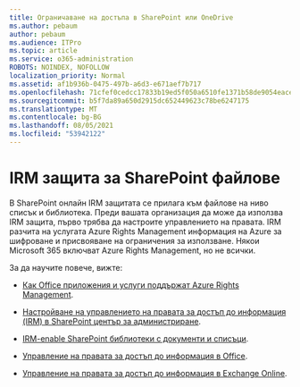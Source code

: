 ```yaml
---
title: Ограничаване на достъпа в SharePoint или OneDrive
ms.author: pebaum
author: pebaum
ms.audience: ITPro
ms.topic: article
ms.service: o365-administration
ROBOTS: NOINDEX, NOFOLLOW
localization_priority: Normal
ms.assetid: af1b936b-0475-497b-a6d3-e671aef7b717
ms.openlocfilehash: 71cfef0cedcc17833b19ed5f050a6510fe1371b58de9054eace2f29a46b3e06d
ms.sourcegitcommit: b5f7da89a650d2915dc652449623c78be6247175
ms.translationtype: MT
ms.contentlocale: bg-BG
ms.lasthandoff: 08/05/2021
ms.locfileid: "53942122"
---
```

# <a name="irm-protection-to-sharepoint-files"></a>IRM защита за SharePoint файлове


В SharePoint онлайн IRM защитата се прилага към файлове на ниво списък и библиотека. Преди вашата организация да може да използва IRM защита, първо трябва да настроите управлението на правата. IRM разчита на услугата Azure Rights Management информация на Azure за шифроване и присвояване на ограничения за използване. Някои Microsoft 365 включват Azure Rights Management, но не всички. 

За да научите повече, вижте:

- [Как Office приложения и услуги поддържат Azure Rights Management](https://docs.microsoft.com/azure/information-protection/understand-explore/office-apps-services-support).

- [Настройване на управлението на правата за достъп до информация (IRM) в SharePoint център за администриране](https://docs.microsoft.com/microsoft-365/compliance/set-up-irm-in-sp-admin-center).

- [IRM-enable SharePoint библиотеки с документи и списъци](https://docs.microsoft.com/microsoft-365/compliance/set-up-irm-in-sp-admin-center#irm-enable-sharepoint-document-libraries-and-lists).

- [Управление на правата за достъп до информация в Office](https://support.office.com/Article/Information-Rights-Management-in-Office-c7a70797-6b1e-493f-acf7-92a39b85e30c).

- [Управление на правата за достъп до информация в Exchange Online](https://docs.microsoft.com/microsoft-365/compliance/information-rights-management-in-exchange-online).


